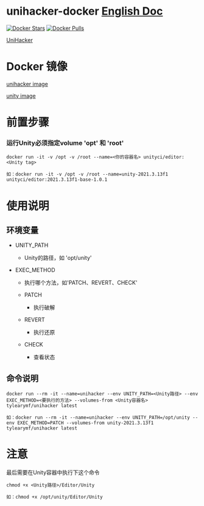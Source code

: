 # unihacker-docker [English Doc](https://github.com/tylearymf/unihacker-docker/blob/main/README_EN.md)

[![Docker Stars](https://img.shields.io/docker/stars/tylearymf/unihacker.svg)](https://hub.docker.com/r/tylearymf/unihacker)
[![Docker Pulls](https://img.shields.io/docker/pulls/tylearymf/unihacker.svg)](https://hub.docker.com/r/tylearymf/unihacker)

[UniHacker](https://github.com/tylearymf/UniHacker)

# Docker 镜像

[unihacker image](https://hub.docker.com/r/tylearymf/unihacker)

[unity image](https://hub.docker.com/r/unityci/editor)

# 前置步骤

### 运行Unity必须指定volume 'opt' 和 'root'

```
docker run -it -v /opt -v /root --name=<你的容器名> unityci/editor:<Unity tag>

如：docker run -it -v /opt -v /root --name=unity-2021.3.13f1 unityci/editor:2021.3.13f1-base-1.0.1
```

# 使用说明

## 环境变量

* UNITY_PATH

  * Unity的路径，如 'opt/unity'

* EXEC_METHOD

  * 执行哪个方法，如'PATCH、REVERT、CHECK'

  * PATCH
    * 执行破解

  * REVERT
    * 执行还原

  * CHECK
    * 查看状态

## 命令说明

```
docker run --rm -it --name=unihacker --env UNITY_PATH=<Unity路径> --env EXEC_METHOD=<要执行的方法> --volumes-from <Unity容器名> tylearymf/unihacker latest

如：docker run --rm -it --name=unihacker --env UNITY_PATH=/opt/unity --env EXEC_METHOD=PATCH --volumes-from unity-2021.3.13f1 tylearymf/unihacker latest
```

# 注意

最后需要在Unity容器中执行下这个命令

```
chmod +x <Unity路径>/Editor/Unity

如：chmod +x /opt/unity/Editor/Unity
```



